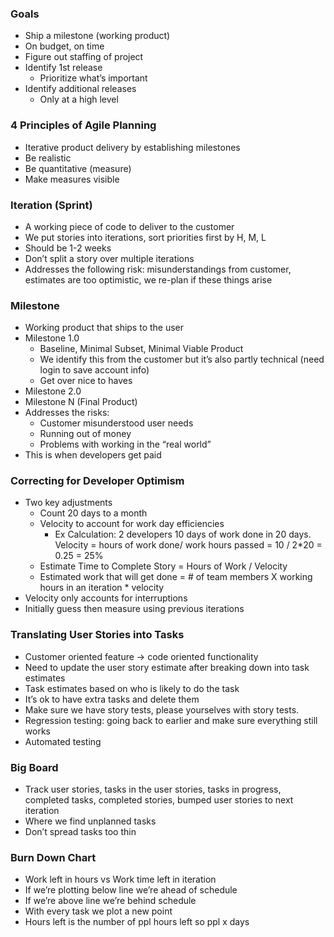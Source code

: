 ### Goals

- Ship a milestone (working product)
- On budget, on time
- Figure out staffing of project
- Identify 1st release
    - Prioritize what’s important
- Identify additional releases
    - Only at a high level

### 4 Principles of Agile Planning

- Iterative product delivery by establishing milestones
- Be realistic
- Be quantitative (measure)
- Make measures visible

### Iteration (Sprint)

- A working piece of code to deliver to the customer
- We put stories into iterations, sort priorities first by H, M, L
- Should be 1-2 weeks
- Don’t split a story over multiple iterations
- Addresses the following risk: misunderstandings from customer, estimates are too optimistic, we re-plan if these things arise

### Milestone

- Working product that ships to the user
- Milestone 1.0
    - Baseline, Minimal Subset, Minimal Viable Product
    - We identify this from the customer but it’s also partly technical (need login to save account info)
    - Get over nice to haves
- Milestone 2.0
- Milestone N (Final Product)
- Addresses the risks:
    - Customer misunderstood user needs
    - Running out of money
    - Problems with working in the “real world”
- This is when developers get paid

### Correcting for Developer Optimism

- Two key adjustments
    - Count 20 days to a month
    - Velocity to account for work day efficiencies
        - Ex Calculation: 2 developers 10 days of work done in 20 days. Velocity = hours of work done/ work hours passed = 10 / 2*20 = 0.25 = 25%
    - Estimate Time to Complete Story = Hours of Work / Velocity
    - Estimated work that will get done = # of team members X working hours in an iteration * velocity
- Velocity only accounts for interruptions
- Initially guess then measure using previous iterations

### Translating User Stories into Tasks

- Customer oriented feature → code oriented functionality
- Need to update the user story estimate after breaking down into task estimates
- Task estimates based on who is likely to do the task
- It’s ok to have extra tasks and delete them
- Make sure we have story tests, please yourselves with story tests.
- Regression testing: going back to earlier and make sure everything still works
- Automated testing

### Big Board

- Track user stories, tasks in the user stories, tasks in progress, completed tasks, completed stories, bumped user stories to next iteration
- Where we find unplanned tasks
- Don’t spread tasks too thin

### Burn Down Chart

- Work left in hours vs Work time left in iteration
- If we’re plotting below line we’re ahead of schedule
- If we’re above line we’re behind schedule
- With every task we plot a new point
- Hours left is the number of ppl hours left so ppl x days